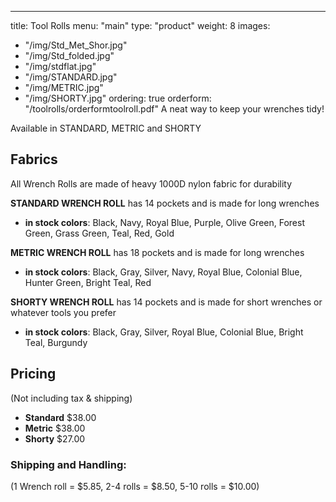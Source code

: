 ---
title: Tool Rolls
menu: "main"
type: "product"
weight: 8
images:
  - "/img/Std_Met_Shor.jpg"
  - "/img/Std_folded.jpg"
  - "/img/stdflat.jpg"
  - "/img/STANDARD.jpg"
  - "/img/METRIC.jpg"
  - "/img/SHORTY.jpg"
ordering: true
orderform: "/toolrolls/orderformtoolroll.pdf"
A neat way to keep your wrenches tidy!

 
Available in STANDARD, METRIC and SHORTY

## Fabrics

All Wrench Rolls are made of heavy 1000D nylon fabric for durability

**STANDARD WRENCH ROLL** has 14 pockets and is made for long wrenches

* **in stock colors**: Black, Navy, Royal Blue, Purple, Olive Green, Forest Green, Grass Green, Teal, Red, Gold

**METRIC WRENCH ROLL** has 18 pockets and is made for long wrenches

* **in stock colors**: Black, Gray, Silver, Navy, Royal Blue, Colonial Blue, Hunter Green, Bright Teal, Red

**SHORTY WRENCH ROLL** has 14 pockets and is made for short wrenches or whatever tools you prefer

* **in stock colors**: Black, Gray, Silver, Royal Blue, Colonial Blue, Bright Teal, Burgundy

## Pricing

(Not including tax & shipping)

* **Standard** $38.00
* **Metric** $38.00
* **Shorty** $27.00

### Shipping and Handling:

(1 Wrench roll = $5.85, 2-4 rolls = $8.50, 5-10 rolls = $10.00)

